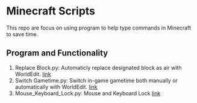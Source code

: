 # Minecraft Scripts
This repo are focus on using program to help type commands in Minecraft to save time.

## Program and Functionality
1. Replace Block.py: Automaticly replace designated block as air with WorldEdit. [link](https://github.com/belongtothenight/Minecraft-Scripts/blob/18b57376d1670ecb11705bf2f993610b1ef21ebd/src/Replace_Block.py)
2. Switch Gametime.py: Switch in-game gametime both manually or automatically with WorldEdit. [link](https://github.com/belongtothenight/Minecraft-Scripts/blob/18b57376d1670ecb11705bf2f993610b1ef21ebd/src/Switch_Gametime.py)
3. Mouse_Keyboard_Lock.py: Mouse and Keyboard Lock [link](https://github.com/belongtothenight/Minecraft-Scripts/blob/18b57376d1670ecb11705bf2f993610b1ef21ebd/src/Mouse_Keyboard_Lock.py)